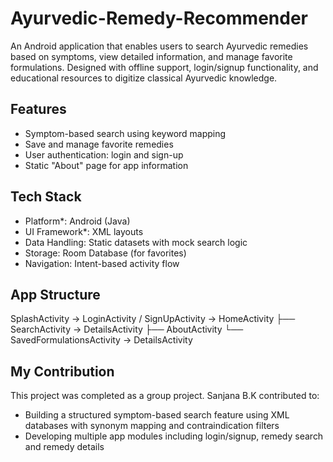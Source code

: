 # Ayurvedic-Remedy-Recommender
An Android application that enables users to search Ayurvedic remedies based on symptoms, view detailed information, and manage favorite formulations. Designed with offline support, login/signup functionality, and educational resources to digitize classical Ayurvedic knowledge.

## Features
- Symptom-based search using keyword mapping
- Save and manage favorite remedies
- User authentication: login and sign-up
- Static "About" page for app information

## Tech Stack
- Platform*: Android (Java)
- UI Framework*: XML layouts
- Data Handling: Static datasets with mock search logic
- Storage: Room Database (for favorites)
- Navigation: Intent-based activity flow

## App Structure
SplashActivity → LoginActivity / SignUpActivity → HomeActivity
    ├── SearchActivity → DetailsActivity
    ├── AboutActivity
    └── SavedFormulationsActivity → DetailsActivity
    
## My Contribution
This project was completed as a group project.
Sanjana B.K contributed to:
- Building a structured symptom-based search feature using XML databases with synonym mapping and contraindication filters  
- Developing multiple app modules including login/signup, remedy search and remedy details 
